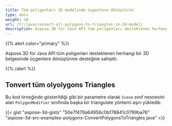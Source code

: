 ```yaml
---
title: Tüm poligonları 3D modelinde üçgenlere dönüştürün
type: docs
weight: 10
url: /tr/java/convert-all-polygons-to-triangles-in-3d-model/
description: Aspose.3D for Java API tüm poligonları desteklenen herhangi bir 3D belgesinde üçgenlere dönüştürme desteğine sahiptir.
---
```

{{% alert color="primary" %}} 

Aspose.3D for Java API tüm poligonları desteklenen herhangi bir 3D belgesinde üçgenlere dönüştürme desteğine sahiptir.

{{% /alert %}} 
##  **Tonvert tüm olyolygons Triangles**
Bu kod örneğinde gösterildiği gibi bir parametre olarak `Scene` sınıf nesnesini alan `PolygonModifier` sınıfında başka bir triangulate yöntemi aşırı yükledik:

{{< gist "aspose-3d-gists" "50e7f479a64956c0bf78841c0799ba76" "aspose-3d-src-examples-polygons-ConvertPolygonsToTriangles.java" >}}

